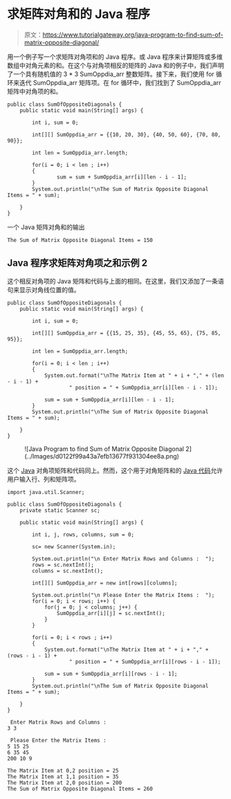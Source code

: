 # 求矩阵对角和的 Java 程序

> 原文：<https://www.tutorialgateway.org/java-program-to-find-sum-of-matrix-opposite-diagonal/>

用一个例子写一个求矩阵对角项和的 Java 程序。或 Java 程序来计算矩阵或多维数组中对角元素的和。在这个与对角项相反的矩阵的 Java 和的例子中，我们声明了一个具有随机值的 3 * 3 SumOppdia_arr 整数矩阵。接下来，我们使用 for 循环来迭代 SumOppdia_arr 矩阵项。在 for 循环中，我们找到了 SumOppdia_arr 矩阵中对角项的和。

```
public class SumOfOppositeDiagonals {
	public static void main(String[] args) {

		int i, sum = 0;	

		int[][] SumOppdia_arr = {{10, 20, 30}, {40, 50, 60}, {70, 80, 90}};

		int len = SumOppdia_arr.length;

		for(i = 0; i < len ; i++)
		{
				sum = sum + SumOppdia_arr[i][len - i - 1];
		}
		System.out.println("\nThe Sum of Matrix Opposite Diagonal Items = " + sum);

	}
}
```

一个 Java 矩阵对角和的输出

```
The Sum of Matrix Opposite Diagonal Items = 150
```

## Java 程序求矩阵对角项之和示例 2

这个相反对角项的 Java 矩阵和代码与上面的相同。在这里，我们又添加了一条语句来显示对角线位置的值。

```
public class SumOfOppositeDiagonals {
	public static void main(String[] args) {

		int i, sum = 0;	

		int[][] SumOppdia_arr = {{15, 25, 35}, {45, 55, 65}, {75, 85, 95}};

		int len = SumOppdia_arr.length;

		for(i = 0; i < len ; i++)
		{
			System.out.format("\nThe Matrix Item at " + i + "," + (len - i - 1) +
					" position = " + SumOppdia_arr[i][len - i - 1]);

			sum = sum + SumOppdia_arr[i][len - i - 1];
		}
		System.out.println("\nThe Sum of Matrix Opposite Diagonal Items = " + sum);

	}
}
```

<figure class="wp-block-image size-large">![Java Program to find Sum of Matrix Opposite Diagonal 2](../Images/d0122f99a43a7efb13677f931304ee8a.png)</figure>

这个 [Java](https://www.tutorialgateway.org/java-tutorial/) 对角项矩阵和代码同上。然而，这个用于对角矩阵和的 [Java 代码](https://www.tutorialgateway.org/learn-java-programs/)允许用户输入行、列和矩阵项。

```
import java.util.Scanner;

public class SumOfOppositeDiagonals {
	private static Scanner sc;

	public static void main(String[] args) {

		int i, j, rows, columns, sum = 0;

		sc= new Scanner(System.in);

		System.out.println("\n Enter Matrix Rows and Columns :  ");
		rows = sc.nextInt();
		columns = sc.nextInt();

		int[][] SumOppdia_arr = new int[rows][columns];

		System.out.println("\n Please Enter the Matrix Items :  ");
		for(i = 0; i < rows; i++) {
			for(j = 0; j < columns; j++) {
				SumOppdia_arr[i][j] = sc.nextInt();
			}		
		}

		for(i = 0; i < rows ; i++)
		{
			System.out.format("\nThe Matrix Item at " + i + "," + (rows - i - 1) +
					" position = " + SumOppdia_arr[i][rows - i - 1]);

			sum = sum + SumOppdia_arr[i][rows - i - 1];
		}
		System.out.println("\nThe Sum of Matrix Opposite Diagonal Items = " + sum);

	}
}
```

```
 Enter Matrix Rows and Columns :  
3 3

 Please Enter the Matrix Items :  
5 15 25
6 35 45
200 10 9

The Matrix Item at 0,2 position = 25
The Matrix Item at 1,1 position = 35
The Matrix Item at 2,0 position = 200
The Sum of Matrix Opposite Diagonal Items = 260
```